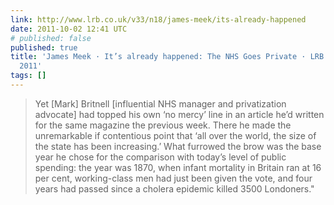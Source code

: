 ```yaml
---
link: http://www.lrb.co.uk/v33/n18/james-meek/its-already-happened
date: 2011-10-02 12:41 UTC
# published: false
published: true
title: 'James Meek · It’s already happened: The NHS Goes Private · LRB 22 September
  2011'
tags: []
---
```


> Yet [Mark] Britnell [influential NHS manager and privatization advocate] had topped his own ‘no mercy’ line in an article he’d written for the same magazine the previous week. There he made the unremarkable if contentious point that ‘all over the world, the size of the state has been increasing.’ What furrowed the brow was the base year he chose for the comparison with today’s level of public spending: the year was 1870, when infant mortality in Britain ran at 16 per cent, working-class men had just been given the vote, and four years had passed since a cholera epidemic killed 3500 Londoners."
